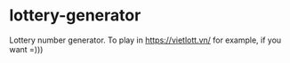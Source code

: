 # lottery-generator
Lottery number generator. To play in https://vietlott.vn/ for example, if you want =)))
